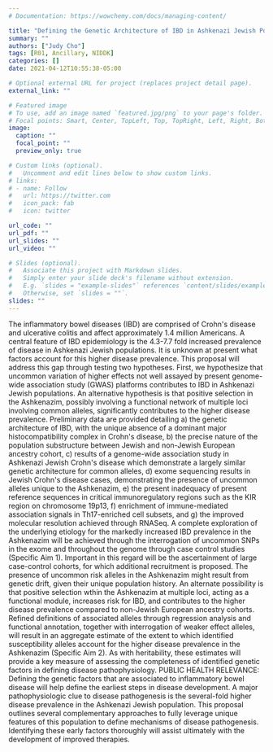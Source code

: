 ```yaml
---
# Documentation: https://wowchemy.com/docs/managing-content/

title: "Defining the Genetic Architecture of IBD in Ashkenazi Jewish Populations"
summary: ""
authors: ["Judy Cho"]
tags: [R01, Ancillary, NIDDK]
categories: []
date: 2021-04-12T10:55:38-05:00

# Optional external URL for project (replaces project detail page).
external_link: ""

# Featured image
# To use, add an image named `featured.jpg/png` to your page's folder.
# Focal points: Smart, Center, TopLeft, Top, TopRight, Left, Right, BottomLeft, Bottom, BottomRight.
image:
  caption: ""
  focal_point: ""
  preview_only: true

# Custom links (optional).
#   Uncomment and edit lines below to show custom links.
# links:
# - name: Follow
#   url: https://twitter.com
#   icon_pack: fab
#   icon: twitter

url_code: ""
url_pdf: ""
url_slides: ""
url_video: ""

# Slides (optional).
#   Associate this project with Markdown slides.
#   Simply enter your slide deck's filename without extension.
#   E.g. `slides = "example-slides"` references `content/slides/example-slides.md`.
#   Otherwise, set `slides = ""`.
slides: ""
---
```


The inflammatory bowel diseases (IBD) are comprised of Crohn's disease and ulcerative colitis and affect approximately 1.4 million Americans. A central feature of IBD epidemiology is the 4.3-7.7 fold increased prevalence of disease in Ashkenazi Jewish populations. It is unknown at present what factors account for this higher disease prevalence. This proposal will address this gap through testing two hypotheses. First, we hypothesize that uncommon variation of higher effects not well assayed by present genome-wide association study (GWAS) platforms contributes to IBD in Ashkenazi Jewish populations. An alternative hypothesis is that positive selection in the Ashkenazim, possibly involving a functional network of multiple loci involving common alleles, significantly contributes to the higher disease prevalence. Preliminary data are provided detailing a) the genetic architecture of IBD, with the unique absence of a dominant major histocompatibility complex in Crohn's disease, b) the precise nature of the population substructure between Jewish and non-Jewish European ancestry cohort, c) results of a genome-wide association study in Ashkenazi Jewish Crohn's disease which demonstrate a largely similar genetic architecture for common alleles, d) exome sequencing results in Jewish Crohn's disease cases, demonstrating the presence of uncommon alleles unique to the Ashkenazim, e) the present inadequacy of present reference sequences in critical immunoregulatory regions such as the KIR region on chromosome 19p13, f) enrichment of immune-mediated association signals in Th17-enriched cell subsets, and g) the improved molecular resolution achieved through RNASeq. A complete exploration of the underlying etiology for the markedly increased IBD prevalence in the Ashkenazim will be achieved through the interrogation of uncommon SNPs in the exome and throughout the genome through case control studies (Specific Aim 1). Important in this regard will be the ascertainment of large case-control cohorts, for which additional recruitment is proposed. The presence of uncommon risk alleles in the Ashkenazim might result from genetic drift, given their unique population history. An alternate possibility is that positive selection wthin the Ashkenazim at multiple loci, acting as a functional module, increases risk for IBD, and contributes to the higher disease prevalence compared to non-Jewish European ancestry cohorts. Refined definitions of associated alleles through regression analysis and functional annotation, together with interrogation of weaker effect alleles, will result in an aggregate estimate of the extent to which identified susceptibility alleles account for the higher disease prevalence in the Ashkenazim (Specific Aim 2). As with heritability, these estimates will provide a key measure of assessing the completeness of identified genetic factors in defining disease pathophysiology. PUBLIC HEALTH RELEVANCE: Defining the genetic factors that are associated to inflammatory bowel disease will help define the earliest steps in disease development. A major pathophysiologic clue to disease pathogenesis is the several-fold higher disease prevalence in the Ashkenazi Jewish population. This proposal outlines several complementary approaches to fully leverage unique features of this population to define mechanisms of disease pathogenesis. Identifying these early factors thoroughly will assist ultimately with the development of improved therapies.
